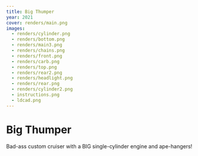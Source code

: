 ```yaml
---
title: Big Thumper
year: 2021
cover: renders/main.png
images:
  - renders/cylinder.png
  - renders/bottom.png
  - renders/main3.png
  - renders/chains.png
  - renders/front.png
  - renders/carb.png
  - renders/top.png
  - renders/rear2.png
  - renders/headlight.png
  - renders/rear.png
  - renders/cylinder2.png
  - instructions.png
  - ldcad.png
---
```


# Big Thumper

Bad-ass custom cruiser with a BIG single-cylinder engine and ape-hangers!
